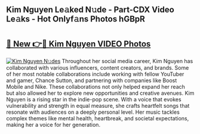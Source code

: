 ## Kim Nguyen Le𝚊ked N𝚞de - Part-CDX Video Le𝚊ks - Hot Onlyf𝚊ns Photos hGBpR

# <h2><a href="http://ab94374.deff.icu/?id=Kim+Nguyen">🔗 New 👉🔴 Kim Nguyen VIDEO Photos</a></h2>

[![Kim Nguyen N𝚞des](https://i.imgur.com/rIISA9y.gif)](http://ab94374.deff.icu/?id=Kim+Nguyen)
Throughout her social media career, Kim Nguyen has collaborated with various influencers, content creators, and brands. Some of her most notable collaborations include working with fellow YouTuber and gamer, Chance Sutton, and partnering with companies like Boost Mobile and Nike. These collaborations not only helped expand her reach but also allowed her to explore new opportunities and creative avenues. Kim Nguyen is a rising star in the indie-pop scene. With a voice that evokes vulnerability and strength in equal measure, she crafts heartfelt songs that resonate with audiences on a deeply personal level. Her music tackles complex themes like mental health, heartbreak, and societal expectations, making her a voice for her generation.
